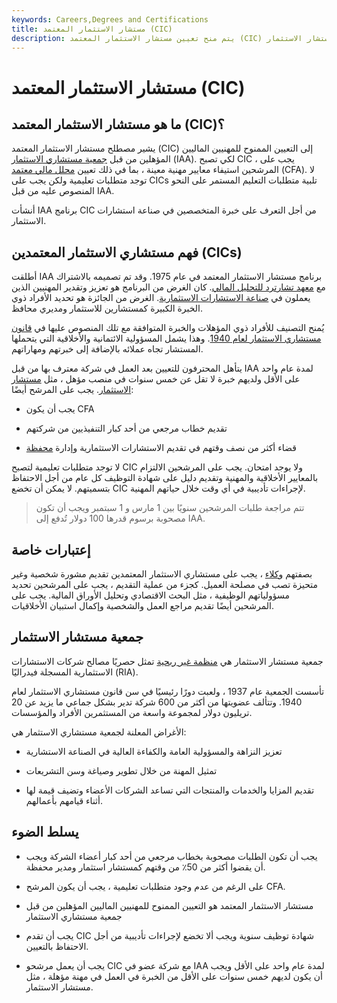 ```yaml
---
keywords: Careers,Degrees and Certifications
title: مستشار الاستثمار المعتمد (CIC)
description: يتم منح تعيين مستشار الاستثمار المعتمد (CIC) للمهنيين الماليين المؤهلين من قبل جمعية مستشار الاستثمار.
---
```


# مستشار الاستثمار المعتمد (CIC)
## ما هو مستشار الاستثمار المعتمد (CIC)؟

يشير مصطلح مستشار الاستثمار المعتمد (CIC) إلى التعيين الممنوح للمهنيين الماليين المؤهلين من قبل [جمعية مستشاري الاستثمار](/investment-counsel-association-of-america) (IAA). لكي تصبح CIC ، يجب على المرشحين استيفاء معايير مهنية معينة ، بما في ذلك تعيين [محلل مالي معتمد](/cfa) (CFA). لا توجد متطلبات تعليمية ولكن يجب على CICs تلبية متطلبات التعليم المستمر على النحو المنصوص عليه من قبل IAA.

أنشأت IAA برنامج CIC من أجل التعرف على خبرة المتخصصين في صناعة استشارات الاستثمار.

## فهم مستشاري الاستثمار المعتمدين (CICs)

أطلقت IAA برنامج مستشار الاستثمار المعتمد في عام 1975. وقد تم تصميمه بالاشتراك مع [معهد تشارترد للتحليل المالي](/cfainstitute). كان الغرض من البرنامج هو تعزيز وتقدير المهنيين الذين يعملون في [صناعة الاستشارات الاستثمارية](/industry). الغرض من الجائزة هو تحديد الأفراد ذوي الخبرة الكبيرة كمستشارين للاستثمار ومديري محافظ.

يُمنح التصنيف للأفراد ذوي المؤهلات والخبرة المتوافقة مع تلك المنصوص عليها في [قانون مستشاري الاستثمار لعام 1940](/investadvact). وهذا يشمل المسؤولية الائتمانية والأخلاقية التي يتحملها المستشار تجاه عملائه بالإضافة إلى خبرتهم ومهاراتهم.

يتأهل المحترفون للتعيين بعد العمل في شركة معترف بها من قبل IAA لمدة عام واحد على الأقل ولديهم خبرة لا تقل عن خمس سنوات في منصب مؤهل ، مثل [مستشار الاستثمار](/investmentadvisor). يجب على المرشح أيضًا:

- يجب أن يكون CFA

- تقديم خطاب مرجعي من أحد كبار التنفيذيين من شركتهم

- قضاء أكثر من نصف وقتهم في تقديم الاستشارات الاستثمارية وإدارة [محفظة](/portfolio)

لا توجد متطلبات تعليمية لتصبح CIC ولا يوجد امتحان. يجب على المرشحين الالتزام بالمعايير الأخلاقية والمهنية وتقديم دليل على شهادة التوظيف كل عام من أجل الاحتفاظ بتسميتهم. لا يمكن أن تخضع CIC لإجراءات تأديبية في أي وقت خلال حياتهم المهنية.

> تتم مراجعة طلبات المرشحين سنويًا بين 1 مارس و 1 سبتمبر ويجب أن تكون مصحوبة برسوم قدرها 100 دولار تُدفع إلى IAA.

>

## إعتبارات خاصة

بصفتهم [وكلاء](/fiduciary) ، يجب على مستشاري الاستثمار المعتمدين تقديم مشورة شخصية وغير متحيزة تصب في مصلحة العميل. كجزء من عملية التقديم ، يجب على المرشحين تحديد مسؤولياتهم الوظيفية ، مثل البحث الاقتصادي وتحليل الأوراق المالية. يجب على المرشحين أيضًا تقديم مراجع العمل والشخصية وإكمال استبيان الأخلاقيات.

## جمعية مستشار الاستثمار

جمعية مستشار الاستثمار هي [منظمة غير ربحية](/non-profitorganization) تمثل حصريًا مصالح شركات الاستشارات الاستثمارية المسجلة فيدراليًا (RIA).

تأسست الجمعية عام 1937 ، ولعبت دورًا رئيسيًا في سن قانون مستشاري الاستثمار لعام 1940. وتتألف عضويتها من أكثر من 600 شركة تدير بشكل جماعي ما يزيد عن 20 تريليون دولار لمجموعة واسعة من المستثمرين الأفراد والمؤسسات.

الأغراض المعلنة لجمعية مستشاري الاستثمار هي:

- تعزيز النزاهة والمسؤولية العامة والكفاءة العالية في الصناعة الاستشارية

- تمثيل المهنة من خلال تطوير وصياغة وسن التشريعات

- تقديم المزايا والخدمات والمنتجات التي تساعد الشركات الأعضاء وتضيف قيمة لها أثناء قيامهم بأعمالهم.

## يسلط الضوء

- يجب أن تكون الطلبات مصحوبة بخطاب مرجعي من أحد كبار أعضاء الشركة ويجب أن يقضوا أكثر من 50٪ من وقتهم كمستشار استثمار ومدير محفظة.

- على الرغم من عدم وجود متطلبات تعليمية ، يجب أن يكون المرشح CFA.

- مستشار الاستثمار المعتمد هو التعيين الممنوح للمهنيين الماليين المؤهلين من قبل جمعية مستشاري الاستثمار

- يجب أن تقدم CIC شهادة توظيف سنوية ويجب ألا تخضع لإجراءات تأديبية من أجل الاحتفاظ بالتعيين.

- يجب أن يعمل مرشحو CIC مع شركة عضو في IAA لمدة عام واحد على الأقل ويجب أن يكون لديهم خمس سنوات على الأقل من الخبرة في العمل في مهنة مؤهلة ، مثل مستشار الاستثمار.

